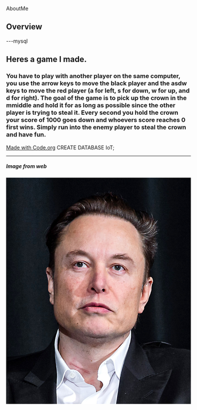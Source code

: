 AboutMe

## Overview

---mysql

<h2>Heres a game I made.</h2>
<h3>You have to play with another player on the same computer, you use the arrow keys to move the black player and the asdw keys to move the red player (a for left, s for down, w for up, and d for right). The goal of the game is to pick up the crown in the mmiddle and hold it for as long as possible since the other player is trying to steal it. Every second you hold the crown your score of 1000 goes down and whoevers score reaches 0 first wins. Simply run into the enemy player to steal the crown and have fun.</h3> 
<a href="https://studio.code.org/projects/gamelab/ZaFZUPLV5teRVilf4eZgF-d4ECLWg4kdKowEt6TqQ78">Made with Code.org</a>
</head>
<body>
CREATE DATABASE IoT;

---

##### Image from web
![](Elon_Musk_Colorado.jpg)
